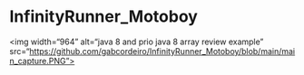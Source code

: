 # InfinityRunner_Motoboy
 

<img width=“964” alt=“java 8 and prio java 8  array review example” src=“https://github.com/gabcordeiro/InfinityRunner_Motoboy/blob/main/main_capture.PNG”>
